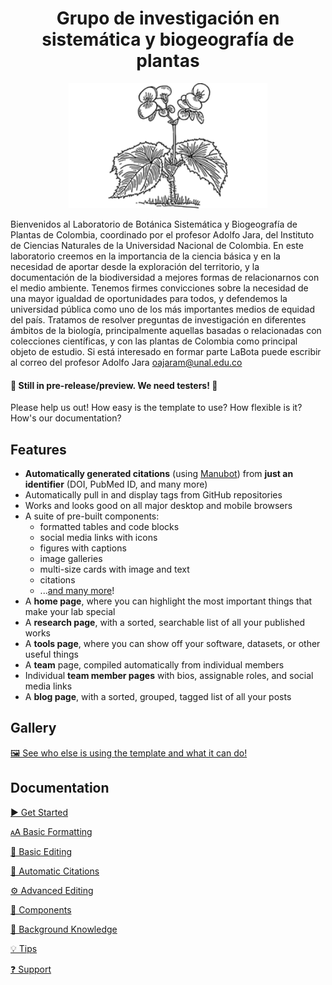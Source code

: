 <h1 align="center">Grupo de investigación en sistemática y biogeografía de plantas</h1>
<p align="center">
<img height="200" src="https://github.com/Adolfojara/lab/blob/main/favicons/begonia-plant-flowers-leaves-107722.png" alt="Lab Website Template">
</p>

Bienvenidos al Laboratorio de Botánica Sistemática y Biogeografía de Plantas de Colombia, coordinado por el profesor Adolfo Jara, del Instituto de Ciencias Naturales de la Universidad Nacional de Colombia.
En este laboratorio creemos en la importancia de la ciencia básica y en la necesidad de aportar desde la exploración del territorio, y la documentación de la biodiversidad a mejores formas de relacionarnos con el medio ambiente. Tenemos firmes convicciones sobre la necesidad de una mayor igualdad de oportunidades para todos, y defendemos la universidad pública como uno de los más importantes medios de equidad del país.
Tratamos de resolver preguntas de investigación en diferentes ámbitos de la biología, principalmente aquellas basadas o relacionadas con colecciones científicas, y con las plantas de Colombia como principal objeto de estudio.
Si está interesado en formar parte LaBota puede escribir al correo del profesor Adolfo Jara oajaram@unal.edu.co

#### 🔔 Still in pre-release/preview. We need testers! 🔔

Please help us out!
How easy is the template to use?
How flexible is it?
How's our documentation?

## Features

- **Automatically generated citations** (using [Manubot](https://manubot.org)) from **just an identifier** (DOI, PubMed ID, and many more)
- Automatically pull in and display tags from GitHub repositories
- Works and looks good on all major desktop and mobile browsers
- A suite of pre-built components:
  - formatted tables and code blocks
  - social media links with icons
  - figures with captions
  - image galleries
  - multi-size cards with image and text
  - citations
  - ...[and many more](https://github.com/greenelab/lab-website-template/wiki/Components)!
- A **home page**, where you can highlight the most important things that make your lab special
- A **research page**, with a sorted, searchable list of all your published works
- A **tools page**, where you can show off your software, datasets, or other useful things
- A **team** page, compiled automatically from individual members
- Individual **team member pages** with bios, assignable roles, and social media links
- A **blog page**, with a sorted, grouped, tagged list of all your posts

## Gallery

[🖼️ See who else is using the template and what it can do!](https://github.com/greenelab/lab-website-template/wiki/Gallery)

## Documentation

[▶️ Get Started](https://github.com/greenelab/lab-website-template/wiki/Get-Started)

[🗚 Basic Formatting](https://github.com/greenelab/lab-website-template/wiki/Basic-Formatting)

[📝 Basic Editing](https://github.com/greenelab/lab-website-template/wiki/Basic-Editing)

[🤖 Automatic Citations](https://github.com/greenelab/lab-website-template/wiki/Automatic-Citations)

[⚙️ Advanced Editing](https://github.com/greenelab/lab-website-template/wiki/Advanced-Editing)

[🧱 Components](https://github.com/greenelab/lab-website-template/wiki/Components)

[🧠 Background Knowledge](https://github.com/greenelab/lab-website-template/wiki/Background-Knowledge)

[💡 Tips](https://github.com/greenelab/lab-website-template/wiki/Tips)

[❓ Support](https://github.com/greenelab/lab-website-template/wiki/Support)
